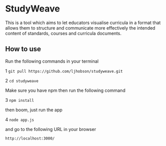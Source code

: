# StudyWeave

This is a tool which aims to let educators visualise curricula in a format that allows them to structure and communicate more effectively the intended content of standards, courses and curricula documents.

## How to use

Run the following commands in your terminal

1 `git pull https://github.com/ljhobson/studyweave.git`

2 `cd studyweave`

Make sure you have npm then run the following command

3 `npm install`

then boom, just run the app

4 `node app.js`

and go to the following URL in your browser

`http://localhost:3000/`